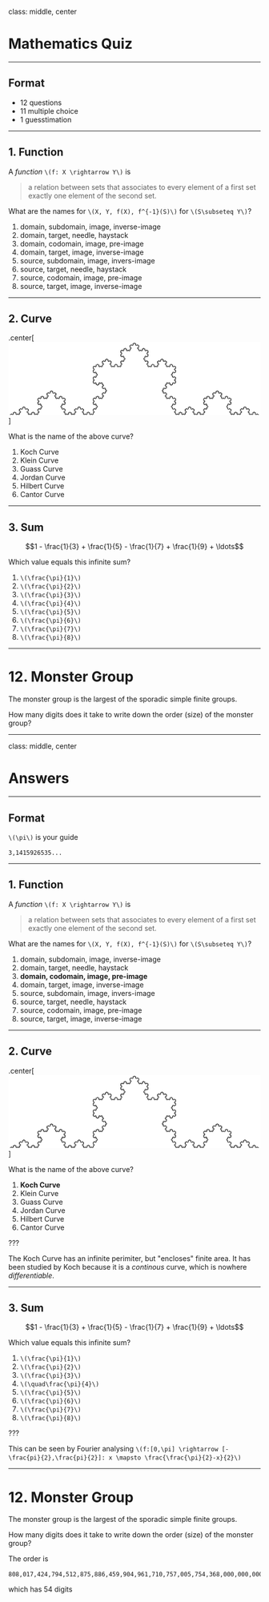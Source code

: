class: middle, center

# Mathematics Quiz

---

## Format

* 12 questions
* 11 multiple choice
* 1 guesstimation

---

## 1. Function
A *function* `\(f: X \rightarrow Y\)` is

> a relation between sets that associates to every element of a first set exactly one element of the second set.

What are the names for `\(X, Y, f(X), f^{-1}(S)\)` for `\(S\subseteq Y\)`?

1. domain, subdomain, image, inverse-image 
2. domain, target, needle, haystack
3. domain, codomain, image, pre-image
4. domain, target, image, inverse-image
5. source, subdomain, image, invers-image
6. source, target, needle, haystack
7. source, codomain, image, pre-image
8. source, target, image, inverse-image

---

## 2. Curve

.center[![What is the name of this curve?](image/question_02.png)]

What is the name of the above curve?

1. Koch Curve
2. Klein Curve
3. Guass Curve
4. Jordan Curve
5. Hilbert Curve
6. Cantor Curve

---

## 3. Sum

$$1 - \frac{1}{3} + \frac{1}{5} - \frac{1}{7} + \frac{1}{9} + \ldots$$

Which value equals this infinite sum?

1. `\(\frac{\pi}{1}\)`
2. `\(\frac{\pi}{2}\)`
3. `\(\frac{\pi}{3}\)`
4. `\(\frac{\pi}{4}\)`
5. `\(\frac{\pi}{5}\)`
6. `\(\frac{\pi}{6}\)`
7. `\(\frac{\pi}{7}\)`
8. `\(\frac{\pi}{8}\)`

---

# 12. Monster Group

The monster group is the largest of the sporadic simple finite groups.

How many digits does it take to write down the order (size) of the monster group?

---
class: middle, center

# Answers

---

## Format

`\(\pi\)` is your guide

```
3,1415926535...
```

---

## 1. Function
A *function* `\(f: X \rightarrow Y\)` is

> a relation between sets that associates to every element of a first set exactly one element of the second set.

What are the names for `\(X, Y, f(X), f^{-1}(S)\)` for `\(S\subseteq Y\)`?

1. domain, subdomain, image, inverse-image 
2. domain, target, needle, haystack
3. **domain, codomain, image, pre-image**
4. domain, target, image, inverse-image
5. source, subdomain, image, invers-image
6. source, target, needle, haystack
7. source, codomain, image, pre-image
8. source, target, image, inverse-image

---

## 2. Curve

.center[![What is the name of this curve?](image/question_02.png)]

What is the name of the above curve?

1. **Koch Curve**
2. Klein Curve
3. Guass Curve
4. Jordan Curve
5. Hilbert Curve
6. Cantor Curve

???

The Koch Curve has an infinite perimiter, but "encloses" finite area. It has been studied by Koch because it is a *continous* curve, which is nowhere *differentiable*.

---

## 3. Sum

$$1 - \frac{1}{3} + \frac{1}{5} - \frac{1}{7} + \frac{1}{9} + \ldots$$

Which value equals this infinite sum?

1. `\(\frac{\pi}{1}\)`
2. `\(\frac{\pi}{2}\)`
3. `\(\frac{\pi}{3}\)`
4. `\(\quad\frac{\pi}{4}\)`
5. `\(\frac{\pi}{5}\)`
6. `\(\frac{\pi}{6}\)`
7. `\(\frac{\pi}{7}\)`
8. `\(\frac{\pi}{8}\)`

???

This can be seen by Fourier analysing `\(f:[0,\pi] \rightarrow [-\frac{pi}{2},\frac{pi}{2}]: x \mapsto \frac{\frac{\pi}{2}-x}{2}\)`

---

# 12. Monster Group

The monster group is the largest of the sporadic simple finite groups.

How many digits does it take to write down the order (size) of the monster group?

The order is

```plain
808,017,424,794,512,875,886,459,904,961,710,757,005,754,368,000,000,000
```

which has 54 digits